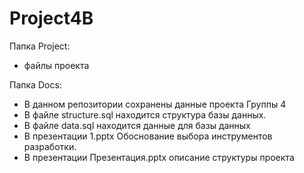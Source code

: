 # Project4В

Папка Project:
- файлы проекта


Папка Docs: 
- В данном репозитории сохранены данные проекта Группы 4 
- В файле structure.sql находится структура базы данных.
- В файле data.sql находится данные для базы данных
- В презентации 1.pptx Обоснование выбора инструментов разработки.
- В презентации Презентация.pptx описание структуры проекта
